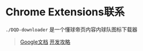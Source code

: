 # Chrome Extensions联系

`./DQD-downloader` 是一个懂球帝页内容内球队图标下载器


> [Google文档](https://developer.chrome.com/extensions/downloads)
> [开发攻略](https://www.cnblogs.com/liuxianan/p/chrome-plugin-develop.html#content-script%E4%B8%BB%E5%8A%A8%E5%8F%91%E6%B6%88%E6%81%AF%E7%BB%99%E5%90%8E%E5%8F%B0)

